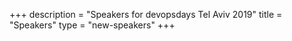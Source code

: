 +++
description = "Speakers for devopsdays Tel Aviv 2019"
title = "Speakers"
type = "new-speakers"
+++